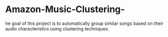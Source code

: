 # Amazon-Music-Clustering-
he goal of this project is to automatically group similar songs based on their audio characteristics using clustering techniques.
